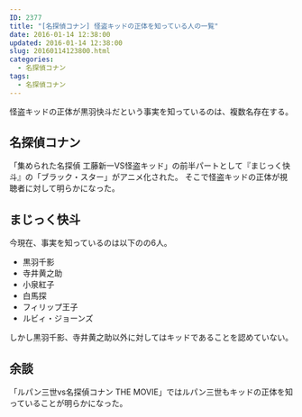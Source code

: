 ```yaml
---
ID: 2377
title: "[名探偵コナン] 怪盗キッドの正体を知っている人の一覧"
date: 2016-01-14 12:38:00
updated: 2016-01-14 12:38:00
slug: 20160114123800.html
categories:
  - 名探偵コナン
tags:
  - 名探偵コナン
---
```


怪盗キッドの正体が黒羽快斗だという事実を知っているのは、複数名存在する。

<!--more-->
<h2>名探偵コナン</h2>
「集められた名探偵 工藤新一VS怪盗キッド」の前半パートとして『まじっく快斗』の「ブラック・スター」がアニメ化された。
そこで怪盗キッドの正体が視聴者に対して明らかになった。

<h2>まじっく快斗</h2>
今現在、事実を知っているのは以下のの6人。

<ul>
  <li>黒羽千影</li>
  <li>寺井黄之助</li>
  <li>小泉紅子</li>
  <li>白馬探</li>
  <li>フィリップ王子</li>
  <li>ルビィ・ジョーンズ</li>
</ul>

しかし黒羽千影、寺井黄之助以外に対してはキッドであることを認めていない。

<h2>余談</h2>
「ルパン三世vs名探偵コナン THE MOVIE」ではルパン三世もキッドの正体を知っていることが明らかになった。
